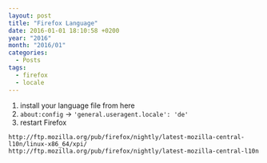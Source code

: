 ```yaml
---
layout: post
title: "Firefox Language"
date: 2016-01-01 18:10:58 +0200
year: "2016"
month: "2016/01"
categories:
  - Posts
tags:
  - firefox
  - locale
---
```


1. install your language file from here
2. `about:config` -> `'general.useragent.locale': 'de'`
3. restart Firefox

```
http://ftp.mozilla.org/pub/firefox/nightly/latest-mozilla-central-l10n/linux-x86_64/xpi/
http://ftp.mozilla.org/pub/firefox/nightly/latest-mozilla-central-l10n
```

